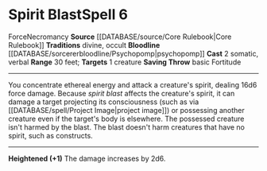 ﻿---
actions: '[two-actions]'
area: null
bloodline: '[[DATABASE/sorcererbloodline/Psychopomp|Psychopomp]]'
component:
- Somatic
- Verbal
cost: null
deity: null
domain: null
duration: null
element: null
heighten: '+1'
heighten_level: 6, 7, 8, 9, 10
id: '301'
lesson: null
level: '6'
mystery: null
name: Spirit Blast
patron_theme: null
range: 30 feet
rarity: Common
requirement: null
rus_type_level: null
saving_throw: basicFortitude
school: Necromancy
source: '[[DATABASE/source/Core Rulebook|Core Rulebook]]'
target: 1 creature
tradition:
- Divine
- Occult
trait:
- '[[DATABASE/trait/Force|Force]]'
- '[[DATABASE/trait/Necromancy|Necromancy]]'
trigger: null
type: Spell

---
# Spirit Blast<span class="item-type">Spell 6</span>

<span class="item-trait">Force</span><span class="item-trait">Necromancy</span>
**Source** [[DATABASE/source/Core Rulebook|Core Rulebook]] 
**Traditions** divine, occult
**Bloodline** [[DATABASE/sorcererbloodline/Psychopomp|psychopomp]]
**Cast** <span class="action-icon">2</span> somatic, verbal
**Range** 30 feet; **Targets** 1 creature
**Saving Throw** basic Fortitude

---
You concentrate ethereal energy and attack a creature's spirit, dealing 16d6 force damage. Because _spirit blast_ affects the creature's spirit, it can damage a target projecting its consciousness (such as via [[DATABASE/spell/Project Image|project image]]) or possessing another creature even if the target's body is elsewhere. The possessed creature isn't harmed by the blast. The blast doesn't harm creatures that have no spirit, such as constructs.

---
**Heightened (+1)** The damage increases by 2d6.